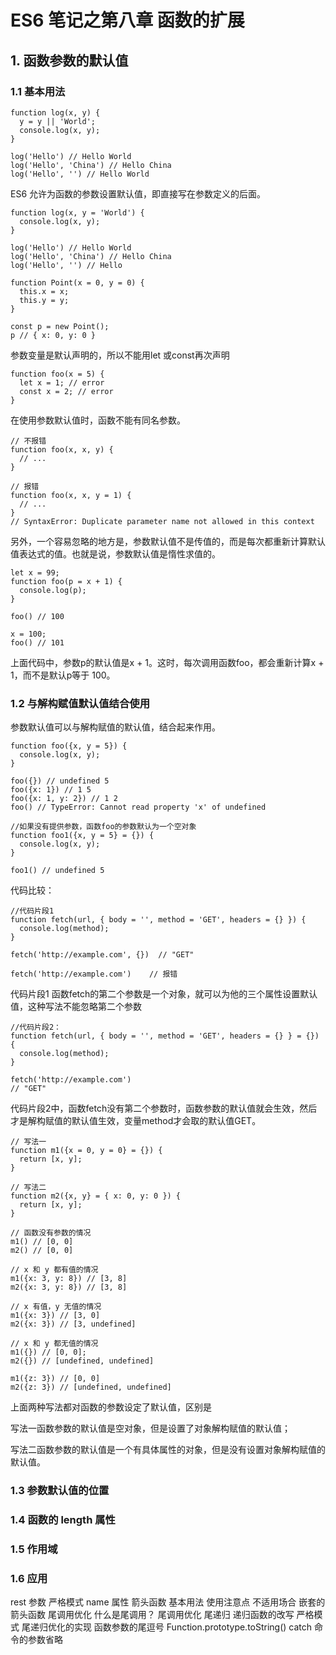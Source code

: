 # ES6 笔记之第八章 函数的扩展

## 1. 函数参数的默认值
### 1.1 基本用法
```
function log(x, y) {
  y = y || 'World';
  console.log(x, y);
}

log('Hello') // Hello World
log('Hello', 'China') // Hello China
log('Hello', '') // Hello World
```
ES6 允许为函数的参数设置默认值，即直接写在参数定义的后面。
```
function log(x, y = 'World') {
  console.log(x, y);
}

log('Hello') // Hello World
log('Hello', 'China') // Hello China
log('Hello', '') // Hello
```
```
function Point(x = 0, y = 0) {
  this.x = x;
  this.y = y;
}

const p = new Point();
p // { x: 0, y: 0 }
```
参数变量是默认声明的，所以不能用let 或const再次声明
```
function foo(x = 5) {
  let x = 1; // error
  const x = 2; // error
}
```
在使用参数默认值时，函数不能有同名参数。
```
// 不报错
function foo(x, x, y) {
  // ...
}

// 报错
function foo(x, x, y = 1) {
  // ...
}
// SyntaxError: Duplicate parameter name not allowed in this context
```
另外，一个容易忽略的地方是，参数默认值不是传值的，而是每次都重新计算默认值表达式的值。也就是说，参数默认值是惰性求值的。

```
let x = 99;
function foo(p = x + 1) {
  console.log(p);
}

foo() // 100

x = 100;
foo() // 101
```
上面代码中，参数p的默认值是x + 1。这时，每次调用函数foo，都会重新计算x + 1，而不是默认p等于 100。

### 1.2 与解构赋值默认值结合使用
参数默认值可以与解构赋值的默认值，结合起来作用。
```
function foo({x, y = 5}) {
  console.log(x, y);
}

foo({}) // undefined 5
foo({x: 1}) // 1 5
foo({x: 1, y: 2}) // 1 2
foo() // TypeError: Cannot read property 'x' of undefined

//如果没有提供参数，函数foo的参数默认为一个空对象
function foo1({x, y = 5} = {}) {
  console.log(x, y);
}

foo1() // undefined 5
```
代码比较：
```
//代码片段1
function fetch(url, { body = '', method = 'GET', headers = {} }) {
  console.log(method);
}

fetch('http://example.com', {})  // "GET"

fetch('http://example.com')    // 报错

```
代码片段1 函数fetch的第二个参数是一个对象，就可以为他的三个属性设置默认值，这种写法不能忽略第二个参数
```
//代码片段2：
function fetch(url, { body = '', method = 'GET', headers = {} } = {}) {
  console.log(method);
}

fetch('http://example.com')
// "GET"
```
代码片段2中，函数fetch没有第二个参数时，函数参数的默认值就会生效，然后才是解构赋值的默认值生效，变量method才会取的默认值GET。

```
// 写法一
function m1({x = 0, y = 0} = {}) {
  return [x, y];
}

// 写法二
function m2({x, y} = { x: 0, y: 0 }) {
  return [x, y];
}

// 函数没有参数的情况
m1() // [0, 0]
m2() // [0, 0]

// x 和 y 都有值的情况
m1({x: 3, y: 8}) // [3, 8]
m2({x: 3, y: 8}) // [3, 8]

// x 有值，y 无值的情况
m1({x: 3}) // [3, 0]
m2({x: 3}) // [3, undefined]

// x 和 y 都无值的情况
m1({}) // [0, 0];
m2({}) // [undefined, undefined]

m1({z: 3}) // [0, 0]
m2({z: 3}) // [undefined, undefined]

```
上面两种写法都对函数的参数设定了默认值，区别是

写法一函数参数的默认值是空对象，但是设置了对象解构赋值的默认值；

写法二函数参数的默认值是一个有具体属性的对象，但是没有设置对象解构赋值的默认值。

### 1.3 参数默认值的位置
### 1.4 函数的 length 属性
### 1.5 作用域
### 1.6 应用












rest 参数
严格模式
name 属性
箭头函数
基本用法
使用注意点
不适用场合
嵌套的箭头函数
尾调用优化
什么是尾调用？
尾调用优化
尾递归
递归函数的改写
严格模式
尾递归优化的实现
函数参数的尾逗号
Function.prototype.toString()
catch 命令的参数省略